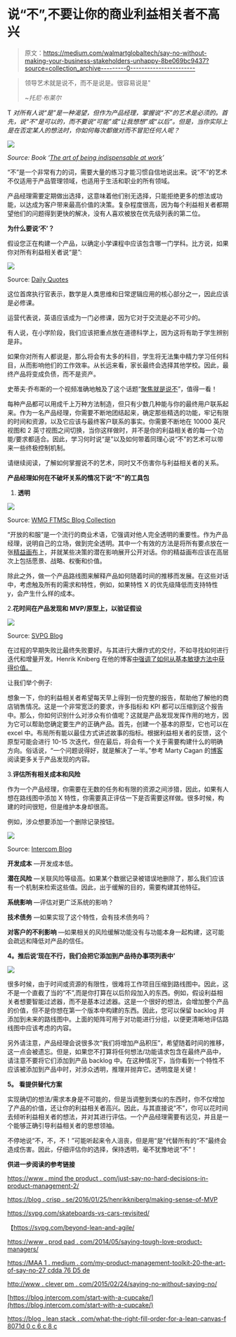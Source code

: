 # 说“不”,不要让你的商业利益相关者不高兴

> 原文：<https://medium.com/walmartglobaltech/say-no-without-making-your-business-stakeholders-unhappy-8be069bc9437?source=collection_archive---------0----------------------->

> 领导艺术就是说不，而不是说是。很容易说是"
> 
> *~托尼·布莱尔*

T *对所有人说“是”是一种渴望，但作为产品经理，掌握说“不”的艺术是必须的。首先，说“不”是可以的，而不要说“可能”或“让我想想”或“以后”。但是，当你实际上是在否定某人的想法时，你如何每次都做对而不冒犯任何人呢？*

![](img/bab36ab68617cb8ab477e271cf6bf6e8.png)

*Source: Book ‘*[*The art of being indispensable at work*](https://learning.oreilly.com/library/view/the-art-of/9781633698505/Text/chapter_4.xhtml)*’*

“不”是一个非常有力的词，需要大量的练习才能习惯自信地说出来。说“不”的艺术不仅适用于产品管理领域，也适用于生活和职业的所有领域。

产品经理需要定期做出选择，这意味着他们别无选择，只能拒绝更多的想法或功能，以达成为客户带来最高价值的决策。复杂程度很高，因为每个利益相关者都期望他们的问题得到更快的解决，没有人喜欢被放在优先级列表的第二位。

**为什么要说‘不’？**

假设您正在构建一个产品，以确定小学课程中应该包含哪一门学科。比方说，如果你对所有利益相关者说“是”:

![](img/53644ab81d095064b91a8386d93b4157.png)

Source: [Daily Quotes](https://dailysuccesquotes.blogspot.com/2018/08/steve-jobs-quotes-on-focus.html)

这位首席执行官表示，数学是人类思维和日常逻辑应用的核心部分之一，因此应该是必修课。

运营代表说，英语应该成为一门必修课，因为它对于交流是必不可少的。

有人说，在小学阶段，我们应该把重点放在道德科学上，因为这将有助于学生辨别是非。

如果你对所有人都说是，那么将会有太多的科目，学生将无法集中精力学习任何科目，从而影响他们的工作效率。从长远来看，家长最终会选择其他学校。因此，最终产品将变成负债，而不是资产。

史蒂夫·乔布斯的一个视频准确地触及了这个话题“[聚焦就是说不](https://www.youtube.com/watch?v=H8eP99neOVs)”，值得一看！

每种产品都可以用成千上万种方法制造，但只有少数几种能与你的最终用户联系起来。作为一名产品经理，你需要不断地团结起来，确定那些精选的功能，牢记有限的时间和资源，以及它应该与最终客户联系的事实。你需要不断地在 10000 英尺视图和 2 英寸视图之间切换，当你这样做时，并不是你的利益相关者的每一个功能/要求都适合。因此，学习何时说“是”以及如何带着同理心说“不”的艺术可以带来一些终极控制机制。

请继续阅读，了解如何掌握说不的艺术，同时又不伤害你与利益相关者的关系。

**产品经理如何在不破坏关系的情况下说“不”的工具包**

1.  **透明**

![](img/10cf6e9d22b235218c85adf7aade6a58.png)

Source: [WMG FTMSc Blog Collection](https://warwick.ac.uk/fac/sci/wmg/testpmc/study-blogs-21/collection/?newsItem=8a17841a77b4f55d0177ca20e5d23a48)

“开放的和服”是一个流行的商业术语，它强调对他人完全透明的重要性。作为产品经理，说明自己的立场，做到完全透明。其中一个有效的方法是将所有要点放在一张[精益画布](https://blog.leanstack.com/what-is-the-right-fill-order-for-a-lean-canvas-f8071d0c6c8c)上，并就某些决策的潜在影响展开公开对话。你的精益画布应该在高层次上包括愿景、战略、权衡和价值。

除此之外，做一个产品路线图来解释产品如何随着时间的推移而发展。在这些对话中，考虑触及所有的需求和特性，例如，如果特性 X 的优先级降低而支持特性 y，会产生什么样的成本。

2.**花时间在产品发现和 MVP/原型上，以验证假设**

![](img/3db8a56d70f62fb82bf608805ea38ea5.png)

Source: [SVPG Blog](https://svpg.com/skateboards-vs-cars-revisited/)

在过程的早期失败比最终失败要好。与其进行大爆炸式的交付，不如寻找如何进行迭代和增量开发。Henrik Kniberg 在他的博客[中强调了如何从基本敏捷方法中获得价值。](https://blog.crisp.se/2016/01/25/henrikkniberg/making-sense-of-mvp)

让我们举个例子:

想象一下，你的利益相关者希望每天早上得到一份完整的报告，帮助他了解他的商店销售情况。这是一个非常宽泛的要求，许多指标和 KPI 都可以压缩到这个报告中。那么，你如何识别什么对涉众有价值呢？这就是产品发现发挥作用的地方，因为它可以帮助您确定要生产的正确产品。首先，创建一个基本的原型，它也可以在 excel 中。布局所有能以最佳方式讲述故事的指标。根据利益相关者的反馈，这个原型可能会进行 10-15 次迭代，但在最后，将会有一个关于需要构建什么的明确方向。俗话说，“一个问题说得好，就是解决了一半。”参考 Marty Cagan 的[博客](https://svpg.com/skateboards-vs-cars-revisited/)阅读更多关于产品发现的内容。

3.**评估所有相关成本和风险**

作为一个产品经理，你需要在无数的任务和有限的资源之间涉猎，因此，如果有人想在路线图中添加 X 特性，你需要真正评估一下是否需要这样做。很多时候，构建的时间很短，但是维护本身却很高。

例如，涉众想要添加一个删除记录按钮。

![](img/5b03dfc239896d7ac15849e8776dcd0d.png)

Source: [Intercom Blog](https://blog.intercom.com/product-strategy-means-saying-no/)

**开发成本** —开发成本低。

**潜在风险** —关联风险等级高。如果某个数据记录被错误地删除了，那么我们应该有一个机制来检索这些值。因此，出于缓解的目的，需要构建其他特征。

**系统影响** —评估对更广泛系统的影响？

**技术债务** —如果实现了这个特性，会有技术债务吗？

**对客户的不利影响** —如果相关的风险缓解功能没有与功能本身一起构建，这可能会疏远和降低对产品的信任。

**4。推后说‘现在不行，我们会把它添加到产品待办事项列表中’**

![](img/449223b35f600be27dd7103c3116bdb4.png)

很多时候，由于时间或资源的有限性，很难将工作项目压缩到路线图中。因此，这不是一个直截了当的“不”,而是你打算在以后阶段加入的东西。例如，假设利益相关者想要智能过滤器，而不是基本过滤器。这是一个很好的想法，会增加整个产品的价值，但不是你想在第一个版本中构建的东西。因此，您可以保留 backlog 并添加到未来的路线图中。上面的矩阵可用于对功能进行分组，以便更清晰地评估路线图中应该考虑的内容。

另外请注意，产品经理会说很多次“我们将增加产品积压”，希望随着时间的推移，这一点会被遗忘。但是，如果您不打算将任何想法/功能请求包含在最终产品中，请注意不要将它们添加到产品 backlog 中。在这种情况下，当你看到一个特性不应该被添加到产品中时，对涉众透明，推理并抛弃它。透明度是关键！

**5。** **看提供替代方案**

实现确切的想法/需求本身是不可能的，但是当调整到类似的东西时，你不仅增加了产品的价值，还让你的利益相关者高兴。因此，与其直接说“不”，你可以花时间去倾听利益相关者的想法，并对其进行评估。一个产品经理需要有远见，并且是一个能够正确引导利益相关者的思想领袖。

不停地说“不，不，不！”可能听起来令人沮丧，但是用“是”代替所有的“不”最终会造成伤害。因此，仔细评估你的选择，保持透明，毫不犹豫地说“不”！

**供进一步阅读的参考链接**

[https://www . mind the product . com/just-say-no-hard-decisions-in-product-management-2/](https://www.mindtheproduct.com/just-say-no-hard-decisions-in-product-management-2/)

[https://blog . crisp . se/2016/01/25/henrikkniberg/making-sense-of-MVP](https://blog.crisp.se/2016/01/25/henrikkniberg/making-sense-of-mvp)

https://svpg.com/skateboards-vs-cars-revisited/

【https://svpg.com/beyond-lean-and-agile/ 

[https://www . prod pad . com/2014/05/saying-tough-love-product-managers/](https://www.prodpad.com/2014/05/saying-tough-love-product-managers/)

[https://MAA 1 . medium . com/my-product-management-toolkit-20-the-art-of-say-no-27 cdda 76 D5 de](https://maa1.medium.com/my-product-management-toolkit-20-the-art-of-saying-no-27cdda76d5de)

[http://www . clever pm . com/2015/02/24/saying-no-without-saying-no/](http://www.cleverpm.com/2015/02/24/saying-no-without-saying-no/)

[https://blog.intercom.com/start-with-a-cupcake/](https://blog.intercom.com/start-with-a-cupcake/)

[https://blog . lean stack . com/what-the-right-fill-order-for-a-lean-canvas-f 8071d 0 c 6 c 8 c](https://blog.leanstack.com/what-is-the-right-fill-order-for-a-lean-canvas-f8071d0c6c8c)